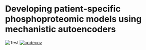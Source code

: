 # Developing patient-specific phosphoproteomic models using mechanistic autoencoders

![Test](https://github.com/meyer-lab/mechanismEncoder/workflows/Test/badge.svg)
[![codecov](https://codecov.io/gh/meyer-lab/mechanismEncoder/branch/master/graph/badge.svg?token=mZLAsNGqTo)](undefined)
